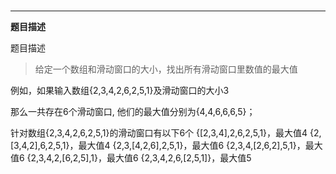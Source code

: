 #
-------

**题目描述**

题目描述

>给定一个数组和滑动窗口的大小，找出所有滑动窗口里数值的最大值


例如，如果输入数组{2,3,4,2,6,2,5,1}及滑动窗口的大小3

那么一共存在6个滑动窗口, 他们的最大值分别为{4,4,6,6,6,5}；

针对数组{2,3,4,2,6,2,5,1}的滑动窗口有以下6个
{[2,3,4],2,6,2,5,1}，最大值4
{2,[3,4,2],6,2,5,1}，最大值4
{2,3,[4,2,6],2,5,1}，最大值6
{2,3,4,[2,6,2],5,1}，最大值6
{2,3,4,2,[6,2,5],1}，最大值6
{2,3,4,2,6,[2,5,1]}，最大值5

